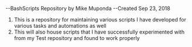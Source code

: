 --BashScripts Repository by Mike Muponda
--Created Sep 23, 2018

1. This is a repository for maintaining various scripts I have developed for various tasks and automations as well
2. This will also house scripts that I have successfully experimented with from my Test repository and found to work properly
